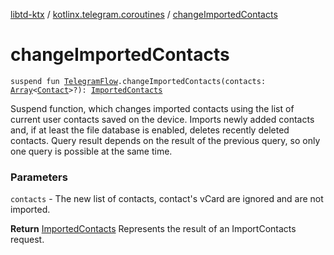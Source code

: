 [libtd-ktx](../index.md) / [kotlinx.telegram.coroutines](index.md) / [changeImportedContacts](./change-imported-contacts.md)

# changeImportedContacts

`suspend fun `[`TelegramFlow`](../kotlinx.telegram.core/-telegram-flow/index.md)`.changeImportedContacts(contacts: `[`Array`](https://kotlinlang.org/api/latest/jvm/stdlib/kotlin/-array/index.html)`<`[`Contact`](https://tdlibx.github.io/td/docs/org/drinkless/td/libcore/telegram/TdApi/Contact.html)`>?): `[`ImportedContacts`](https://tdlibx.github.io/td/docs/org/drinkless/td/libcore/telegram/TdApi/ImportedContacts.html)

Suspend function, which changes imported contacts using the list of current user contacts saved
on the device. Imports newly added contacts and, if at least the file database is enabled, deletes
recently deleted contacts. Query result depends on the result of the previous query, so only one
query is possible at the same time.

### Parameters

`contacts` - The new list of contacts, contact's vCard are ignored and are not imported.

**Return**
[ImportedContacts](https://tdlibx.github.io/td/docs/org/drinkless/td/libcore/telegram/TdApi/ImportedContacts.html) Represents the result of an ImportContacts request.

